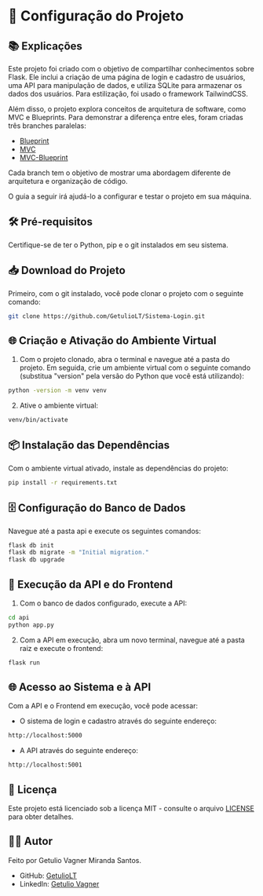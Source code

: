 # 🚀 Configuração do Projeto

## 📚 Explicações
Este projeto foi criado com o objetivo de compartilhar conhecimentos sobre Flask. Ele inclui a criação de uma página de login e cadastro de usuários, uma API para manipulação de dados, e utiliza SQLite para armazenar os dados dos usuários. Para estilização, foi usado o framework TailwindCSS.

Além disso, o projeto explora conceitos de arquitetura de software, como MVC e Blueprints. Para demonstrar a diferença entre eles, foram criadas três branches paralelas:

- [Blueprint](https://github.com/GetulioLT/Sistema-Login/tree/blueprints)
- [MVC](https://github.com/GetulioLT/Sistema-Login/tree/mvc)
- [MVC-Blueprint](https://github.com/GetulioLT/Sistema-Login/tree/mvc-blueprint)

Cada branch tem o objetivo de mostrar uma abordagem diferente de arquitetura e organização de código.

O guia a seguir irá ajudá-lo a configurar e testar o projeto em sua máquina.

## 🛠️ Pré-requisitos
Certifique-se de ter o Python, pip e o git instalados em seu sistema.

## 📥 Download do Projeto
Primeiro, com o git instalado, você pode clonar o projeto com o seguinte comando:

```bash
git clone https://github.com/GetulioLT/Sistema-Login.git
```

## 🌐 Criação e Ativação do Ambiente Virtual
1. Com o projeto clonado, abra o terminal e navegue até a pasta do projeto. Em seguida, crie um ambiente virtual com o seguinte comando (substitua "version" pela versão do Python que você está utilizando):

```bash
python -version -m venv venv
```
2. Ative o ambiente virtual:

```bash
venv/bin/activate
```

## 📦 Instalação das Dependências
Com o ambiente virtual ativado, instale as dependências do projeto:

```bash
pip install -r requirements.txt
```

## 🗄️ Configuração do Banco de Dados
Navegue até a pasta api e execute os seguintes comandos:

```bash
flask db init
flask db migrate -m "Initial migration."
flask db upgrade
```

## 🚀 Execução da API e do Frontend
1. Com o banco de dados configurado, execute a API:

```bash
cd api
python app.py
```

2. Com a API em execução, abra um novo terminal, navegue até a pasta raiz e execute o frontend:

```bash
flask run
```

## 🌐 Acesso ao Sistema e à API

Com a API e o Frontend em execução, você pode acessar:

- O sistema de login e cadastro através do seguinte endereço:

```bash
http://localhost:5000
```

- A API através do seguinte endereço:

```bash
http://localhost:5001
```

## 📜 Licença
Este projeto está licenciado sob a licença MIT - consulte o arquivo [LICENSE](LICENSE.md) para obter detalhes.

## 👨‍💻 Autor
Feito por Getulio Vagner Miranda Santos. 
- GitHub: [GetulioLT](https://github.com/GetulioLT)
- LinkedIn: [Getulio Vagner](https://www.linkedin.com/in/getulio-vagner-117341186/)

